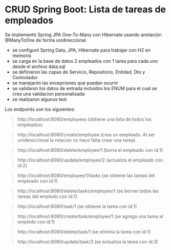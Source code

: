 # CRUD Spring Boot: Lista de tareas de empleados 
Se implementó Spring JPA One-To-Many con Hibernate usando anotación @ManyToOne de forma unidireccional.
 
- se configuró Spring Data, JPA, Hibernate para trabajar con H2 en memoria
- se carga en la base de datos 2 empleados con 1 tarea para cada uno desde el archivo data.sql
- se definieron las capas de Servicio, Repositorio, Entidad, Dto y Controlador
- se manejarón las excepciones que puedan ocurrir
- se validaron los datos de entrada incluidos los ENUM para el cual se creo una validacion personalizada
- se realizaron algunos test 

Los endpoints son los siguientes:

<blockquote>http://localhost:8080/employees (obtiene una lista de todos los empleados)</blockquote>
<blockquote>http://localhost:8080/create/employee (crea un empleado. Al ser unidereccional la relacion no hace falta crear una tarea)</blockquote>
<blockquote>http://localhost:8080/delete/employee/1 (borra el empleado con id:1)</blockquote>
<blockquote>http://localhost:8080/update/employee/2 (actualiza el empleado con id:2)</blockquote>
<blockquote>http://localhost:8080/employee/1/tasks (se obtiene las tareas del empleado con id:1)</blockquote>
<blockquote>http://localhost:8080/delete/tasks/employee/1 (se borran todas las tareas del empledo con id:1)</blockquote>
<blockquote>http://localhost:8080/task/1 (se obtiene la tarea con id:1)</blockquote>
<blockquote>http://localhost:8080/create/task/employee/1 (se agrega una tarea al empledo con id:1)</blockquote>
<blockquote>http://localhost:8080/delete/task/1 (se elimina la tarea con id:1)</blockquote>
<blockquote>http://localhost:8080/update/task/3 (se actualiza la tarea con id:3)</blockquote>
